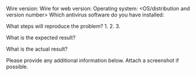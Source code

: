<!---
PLEASE NOTE:
Please remember that this is a bug tracker in a source code repository and not a discussion board. All developers get notified of each comment and will take the time for reading and commenting isses. We want to keep this as a place to easily track bugs in our code.
If you have a feature request that affects Wire in general, was kindly ask you to file it at https://github.com/wireapp/wire/issues. Please direct feature requests specifically targeted at wire-desktop to our customer support at https://support.wire.com and/or social media channels.
--->

Wire version: <Check the About dialog> Wire for web version: <Check the About dialog> Operating system: <OS/distribution and version number> Which antivirus software do you have installed: <This helps us to find out if there are compatibility issues with antivirus software>

What steps will reproduce the problem? 1. 2. 3.

What is the expected result?

What is the actual result?

Please provide any additional information below. Attach a screenshot if possible.
